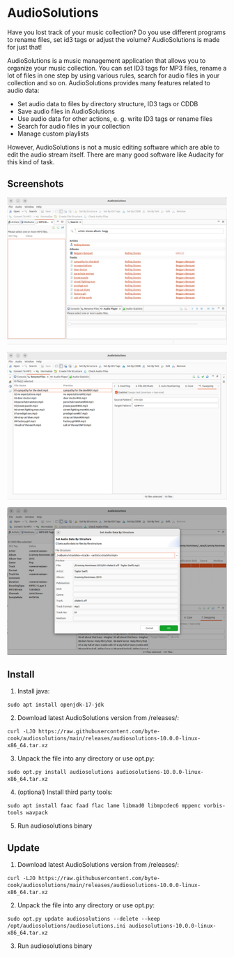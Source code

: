 # AudioSolutions

Have you lost track of your music collection? Do you use different programs to rename files, set id3 tags or adjust the volume? AudioSolutions is made for just that!

AudioSolutions is a music management application that allows you to organize your music collection. You can set ID3 tags for MP3 files, rename a lot of files in one step by using various rules, search for audio files in your collection and so on. AudioSolutions provides many features related to audio data:
- Set audio data to files by directory structure, ID3 tags or CDDB  
- Save audio files in AudioSolutions  
- Use audio data for other actions, e. g. write ID3 tags or rename files  
- Search for audio files in your collection  
- Manage custom playlists  

However, AudioSolutions is not a music editing software which are able to edit the audio stream itself. There are many good software like Audacity for this kind of task.

## Screenshots

![Search](screenshots/audiosolutions-01-search.png?raw=true "Search by artist and album")  

![Search](screenshots/audiosolutions-02-rename.png?raw=true "Rename files")  

![Search](screenshots/audiosolutions-03-structure.png?raw=true "Read audio data by file structure")  

## Install

1. Install java:

```
sudo apt install openjdk-17-jdk
```

2. Download latest AudioSolutions version from /releases/:

```
curl -LJO https://raw.githubusercontent.com/byte-cook/audiosolutions/main/releases/audiosolutions-10.0.0-linux-x86_64.tar.xz
```

3. Unpack the file into any directory or use opt.py:

```
sudo opt.py install audiosolutions audiosolutions-10.0.0-linux-x86_64.tar.xz
```

4. (optional) Install third party tools:

```
sudo apt install faac faad flac lame libmad0 libmpcdec6 mppenc vorbis-tools wavpack 
```

5. Run audiosolutions binary

## Update

1. Download latest AudioSolutions version from /releases/:

```
curl -LJO https://raw.githubusercontent.com/byte-cook/audiosolutions/main/releases/audiosolutions-10.0.0-linux-x86_64.tar.xz
```

2. Unpack the file into any directory or use opt.py:

```
sudo opt.py update audiosolutions --delete --keep /opt/audiosolutions/audiosolutions.ini audiosolutions-10.0.0-linux-x86_64.tar.xz
```

3. Run audiosolutions binary
